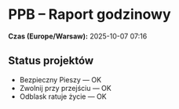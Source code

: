 # PPB – Raport godzinowy
**Czas (Europe/Warsaw):** 2025-10-07 07:16

## Status projektów
- Bezpieczny Pieszy — OK
- Zwolnij przy przejściu — OK
- Odblask ratuje życie — OK

